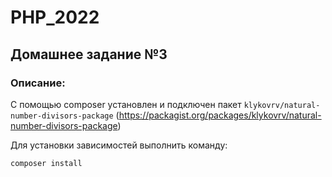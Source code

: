 # PHP_2022

## Домашнее задание №3

### Описание:

С помощью composer установлен и подключен пакет `klykovrv/natural-number-divisors-package`
(https://packagist.org/packages/klykovrv/natural-number-divisors-package)

Для установки зависимостей выполнить команду:

```bash
composer install
```
